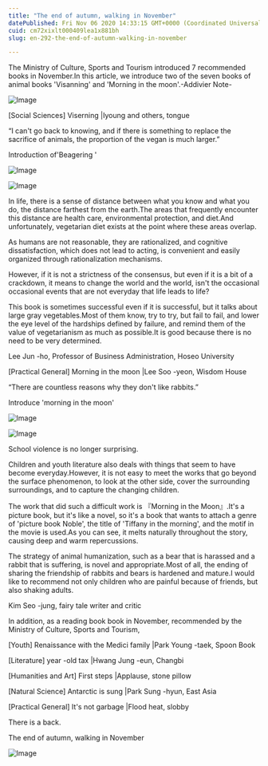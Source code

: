 ```yaml
---
title: "The end of autumn, walking in November"
datePublished: Fri Nov 06 2020 14:33:15 GMT+0000 (Coordinated Universal Time)
cuid: cm72xixlt000409lea1x881bh
slug: en-292-the-end-of-autumn-walking-in-november

---
```



The Ministry of Culture, Sports and Tourism introduced 7 recommended books in November.In this article, we introduce two of the seven books of animal books 'Visanning' and 'Morning in the moon'.-Addivier Note-

![Image](https://cdn.hashnode.com/res/hashnode/image/upload/v1739426314795/3a39bbd7-b7a8-4747-8f33-67ef9d3138fe.jpeg)

[Social Sciences] Viserning |Iyoung and others, tongue

“I can't go back to knowing, and if there is something to replace the sacrifice of animals, the proportion of the vegan is much larger.”

Introduction of'Beagering '

![Image](https://cdn.hashnode.com/res/hashnode/image/upload/v1739426317475/00a7a899-b6b8-4a8f-ae16-abb12e4f04af.jpeg)

![Image](https://cdn.hashnode.com/res/hashnode/image/upload/v1739426319902/941693ec-f455-4f58-9e5c-7ae974465cbf.jpeg)

In life, there is a sense of distance between what you know and what you do, the distance farthest from the earth.The areas that frequently encounter this distance are health care, environmental protection, and diet.And unfortunately, vegetarian diet exists at the point where these areas overlap.

As humans are not reasonable, they are rationalized, and cognitive dissatisfaction, which does not lead to acting, is convenient and easily organized through rationalization mechanisms.

However, if it is not a strictness of the consensus, but even if it is a bit of a crackdown, it means to change the world and the world, isn't the occasional occasional events that are not everyday that life leads to life?

This book is sometimes successful even if it is successful, but it talks about large gray vegetables.Most of them know, try to try, but fail to fail, and lower the eye level of the hardships defined by failure, and remind them of the value of vegetarianism as much as possible.It is good because there is no need to be very determined.

Lee Jun -ho, Professor of Business Administration, Hoseo University

[Practical General] Morning in the moon |Lee Soo -yeon, Wisdom House

“There are countless reasons why they don't like rabbits.”

Introduce 'morning in the moon'

![Image](https://cdn.hashnode.com/res/hashnode/image/upload/v1739426322139/69b2e399-5730-403a-8d88-b1d839ce1db1.jpeg)

![Image](https://cdn.hashnode.com/res/hashnode/image/upload/v1739426325145/750fb5c9-0a5d-4f36-a524-ee4296ad8ea4.jpeg)

School violence is no longer surprising.

Children and youth literature also deals with things that seem to have become everyday.However, it is not easy to meet the works that go beyond the surface phenomenon, to look at the other side, cover the surrounding surroundings, and to capture the changing children.

The work that did such a difficult work is 『Morning in the Moon』.It's a picture book, but it's like a novel, so it's a book that wants to attach a genre of 'picture book Noble', the title of 'Tiffany in the morning', and the motif in the movie is used.As you can see, it melts naturally throughout the story, causing deep and warm repercussions.

The strategy of animal humanization, such as a bear that is harassed and a rabbit that is suffering, is novel and appropriate.Most of all, the ending of sharing the friendship of rabbits and bears is hardened and mature.I would like to recommend not only children who are painful because of friends, but also shaking adults.

Kim Seo -jung, fairy tale writer and critic

In addition, as a reading book book in November, recommended by the Ministry of Culture, Sports and Tourism,

[Youth] Renaissance with the Medici family |Park Young -taek, Spoon Book

[Literature] year -old tax |Hwang Jung -eun, Changbi

[Humanities and Art] First steps |Applause, stone pillow

[Natural Science] Antarctic is sung |Park Sung -hyun, East Asia

[Practical General] It's not garbage |Flood heat, slobby

There is a back.

The end of autumn, walking in November

![Image](https://cdn.hashnode.com/res/hashnode/image/upload/v1739426327285/90a2d5f1-86d9-4fe7-860e-27d6dbb924f1.jpeg)